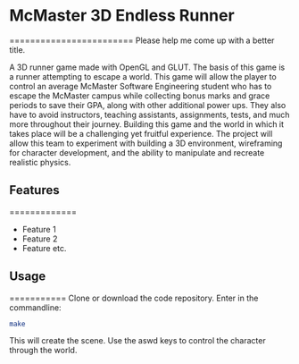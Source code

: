 # McMaster 3D Endless Runner
========================
Please help me come up with a better title.

A 3D runner game made with OpenGL and GLUT. The basis of this game is a runner attempting to escape a world. This game will allow the player to control an average McMaster Software Engineering student who has to escape the McMaster campus while collecting bonus marks and grace periods to save their GPA, along with other additional power ups. They also have to avoid instructors, teaching assistants, assignments, tests, and much more throughout their journey. Building this game and the world in which it takes place will be a challenging yet fruitful experience. The project will allow this team to experiment with building a 3D environment, wireframing for character development, and the ability to manipulate and recreate realistic physics.

## Features
=============
* Feature 1
* Feature 2
* Feature etc.

## Usage
===========
Clone or download the code repository. 
Enter in the commandline:
```bash
make 
```
This will create the scene.
Use the aswd keys to control the character through the world.

